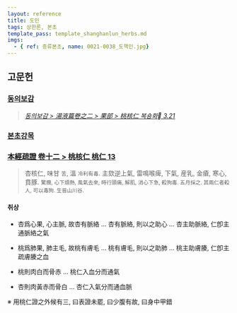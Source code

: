 ```yaml
---
layout: reference
title: 도인
tags: 상한론, 본초
template_pass: template_shanghanlun_herbs.md
imgs:
  - { ref: 증류본초, name: 0021-0038_도핵인.jpg}
---
```



## 고문헌

### [동의보감]()

> _[동의보감 > 湯液篇卷之二 > 果部 >  桃核仁 복숑화 3.21](https://mediclassics.kr/books/8/volume/21/#content_704)_

### [본초강목]()

### [本經疏證 卷十二 > 桃核仁 桃仁 13](https://mediclassics.kr/books/154/volume/12/#content_60)

> 杏核仁, 味甘 <small>苦</small>, 溫 <small>冷利有毒</small>. 主欬逆上氣, 雷鳴喉痺, 下氣, 産乳, 金瘡, 寒心, 賁豚. <small>驚癎, 心下煩熱, 風氣去來, 時行頭痛, 解肌, 消心下急, 殺狗毒. 五月採之. 其兩仁者殺人, 可以毒狗. 生晉山川谷.</small>

#### 취상

* 杏爲心果, 心主脈, 故杏有脈絡 ... 杏有脈絡, 則以之助心 ... 杏主助脈絡, 仁卽主通脈絡之氣
* 桃爲肺果, 肺主毛, 故桃有膚毛 ... 桃有膚毛, 則以之助肺 ... 桃主助膚腠, 仁卽主疏膚腠之血

* 桃則肉白而骨赤 ... 桃仁入血分而通氣
* 杏則肉黃赤而骨白 ... 杏仁入氣分而通血脈

※ 用桃仁證之外候有三, 曰表證未罷, 曰少腹有故, 曰身中甲錯
